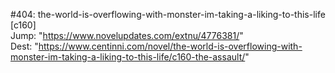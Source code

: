 #404: the-world-is-overflowing-with-monster-im-taking-a-liking-to-this-life [c160] <br/>
Jump: "https://www.novelupdates.com/extnu/4776381/" <br/>
Dest: "https://www.centinni.com/novel/the-world-is-overflowing-with-monster-im-taking-a-liking-to-this-life/c160-the-assault/"